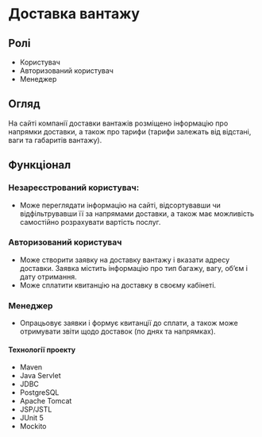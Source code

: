 # Доставка вантажу
## Ролі
* Користувач
* Авторизований користувач
* Менеджер
## Огляд
На сайті компанії доставки вантажів розміщено інформацію про напрямки доставки, 
а також про тарифи (тарифи залежать від відстані, ваги та габаритів вантажу).
## Функціонал
### Незареєстрований користувач: 
* Може переглядати інформацію на сайті, 
відсортувавши чи відфільтрувавши її за напрямами доставки, 
а також має можливість самостійно розрахувати вартість послуг.
### Авторизований користувач
* Може створити заявку на доставку вантажу і вказати адресу доставки. 
Заявка містить інформацію про тип багажу, вагу, об’єм і дату отримання.
* Може сплатити квитанцію на доставку в своєму кабінеті.
### Менеджер 
* Опрацьовує заявки і формує квитанції до сплати, 
а також може отримувати звіти щодо доставок (по днях та напрямках).
#### Технології проекту
* Maven
* Java Servlet
* JDBC
* PostgreSQL
* Apache Tomcat
* JSP/JSTL
* JUnit 5
* Mockito
